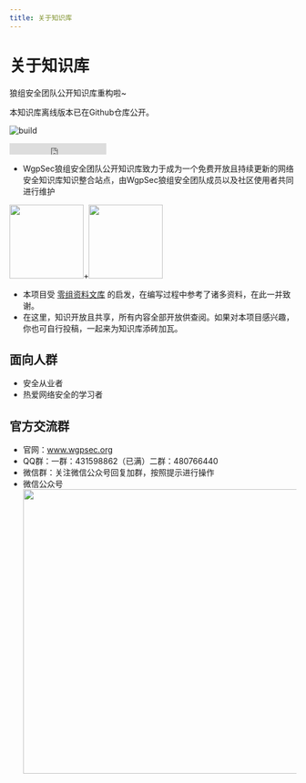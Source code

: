 ```yaml
---
title: 关于知识库
---
```


# 关于知识库

<a-alert type="success">
  <span slot="message">
    狼组安全团队公开知识库重构啦~
  </span>
</a-alert>

<br>

<!-- <a-divider dashed /> -->

本知识库离线版本已在Github仓库公开。

![build](https://img.shields.io/badge/build-OK-brightgreen?style=flat-square)
<iframe class="reset-iframe" src="https://ghbtns.com/github-btn.html?user=wgpsec&repo=SafeWiki&type=star&count=true" frameborder="0" scrolling="0" width="170px" height="20px"></iframe>

<p></p>

 - WgpSec狼组安全团队公开知识库致力于成为一个免费开放且持续更新的网络安全知识库知识整合站点，由WgpSec狼组安全团队成员以及社区使用者共同进行维护
<div class="reset-mobile-brand">
<img width="130" src="https://assets.wgpsec.org/www/images/antd-icon.svg"><span class="sign">+</span><img width="130" src="https://assets.wgpsec.org/www/images/markdown-icon.svg">
</div>

- 本项目受 [零组资料文库](https://wiki.0-sec.org) 的启发，在编写过程中参考了诸多资料，在此一并致谢。
- 在这里，知识开放且共享，所有内容全部开放供查阅。如果对本项目感兴趣，你也可自行投稿，一起来为知识库添砖加瓦。

## 面向人群

- 安全从业者
- 热爱网络安全的学习者

## 官方交流群

- 官网：www.wgpsec.org
- QQ群：一群：431598862（已满）二群：480766440
- 微信群：关注微信公众号回复加群，按照提示进行操作
- 微信公众号 
   <br>
   <img width="500" src="https://assets.wgpsec.org/www/images/wechat.png">

<style>
  .reset-iframe{
    vertical-align: middle;
  }
</style>


